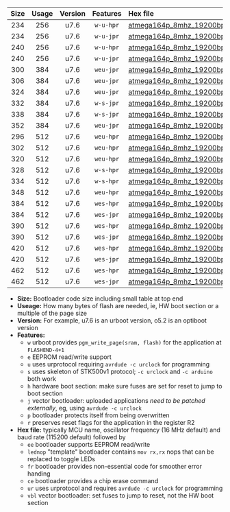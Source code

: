 |Size|Usage|Version|Features|Hex file|
|:-:|:-:|:-:|:-:|:--|
|234|256|u7.6|`w-u-hpr`|[atmega164p_8mhz_19200bps_ur.hex](https://raw.githubusercontent.com/stefanrueger/urboot/main/atmega164p_8mhz_19200bps_ur.hex)|
|234|256|u7.6|`w-u-jpr`|[atmega164p_8mhz_19200bps_ur_vbl.hex](https://raw.githubusercontent.com/stefanrueger/urboot/main/atmega164p_8mhz_19200bps_ur_vbl.hex)|
|240|256|u7.6|`w-u-hpr`|[atmega164p_8mhz_19200bps_lednop_ur.hex](https://raw.githubusercontent.com/stefanrueger/urboot/main/atmega164p_8mhz_19200bps_lednop_ur.hex)|
|240|256|u7.6|`w-u-jpr`|[atmega164p_8mhz_19200bps_lednop_ur_vbl.hex](https://raw.githubusercontent.com/stefanrueger/urboot/main/atmega164p_8mhz_19200bps_lednop_ur_vbl.hex)|
|300|384|u7.6|`weu-jpr`|[atmega164p_8mhz_19200bps_ee_ur_vbl.hex](https://raw.githubusercontent.com/stefanrueger/urboot/main/atmega164p_8mhz_19200bps_ee_ur_vbl.hex)|
|306|384|u7.6|`weu-jpr`|[atmega164p_8mhz_19200bps_ee_lednop_ur_vbl.hex](https://raw.githubusercontent.com/stefanrueger/urboot/main/atmega164p_8mhz_19200bps_ee_lednop_ur_vbl.hex)|
|324|384|u7.6|`weu-jpr`|[atmega164p_8mhz_19200bps_ee_lednop_fr_ur_vbl.hex](https://raw.githubusercontent.com/stefanrueger/urboot/main/atmega164p_8mhz_19200bps_ee_lednop_fr_ur_vbl.hex)|
|332|384|u7.6|`w-s-jpr`|[atmega164p_8mhz_19200bps_vbl.hex](https://raw.githubusercontent.com/stefanrueger/urboot/main/atmega164p_8mhz_19200bps_vbl.hex)|
|338|384|u7.6|`w-s-jpr`|[atmega164p_8mhz_19200bps_lednop_vbl.hex](https://raw.githubusercontent.com/stefanrueger/urboot/main/atmega164p_8mhz_19200bps_lednop_vbl.hex)|
|352|384|u7.6|`weu-jpr`|[atmega164p_8mhz_19200bps_ee_lednop_fr_ce_ur_vbl.hex](https://raw.githubusercontent.com/stefanrueger/urboot/main/atmega164p_8mhz_19200bps_ee_lednop_fr_ce_ur_vbl.hex)|
|296|512|u7.6|`weu-hpr`|[atmega164p_8mhz_19200bps_ee_ur.hex](https://raw.githubusercontent.com/stefanrueger/urboot/main/atmega164p_8mhz_19200bps_ee_ur.hex)|
|302|512|u7.6|`weu-hpr`|[atmega164p_8mhz_19200bps_ee_lednop_ur.hex](https://raw.githubusercontent.com/stefanrueger/urboot/main/atmega164p_8mhz_19200bps_ee_lednop_ur.hex)|
|320|512|u7.6|`weu-hpr`|[atmega164p_8mhz_19200bps_ee_lednop_fr_ur.hex](https://raw.githubusercontent.com/stefanrueger/urboot/main/atmega164p_8mhz_19200bps_ee_lednop_fr_ur.hex)|
|328|512|u7.6|`w-s-hpr`|[atmega164p_8mhz_19200bps.hex](https://raw.githubusercontent.com/stefanrueger/urboot/main/atmega164p_8mhz_19200bps.hex)|
|334|512|u7.6|`w-s-hpr`|[atmega164p_8mhz_19200bps_lednop.hex](https://raw.githubusercontent.com/stefanrueger/urboot/main/atmega164p_8mhz_19200bps_lednop.hex)|
|348|512|u7.6|`weu-hpr`|[atmega164p_8mhz_19200bps_ee_lednop_fr_ce_ur.hex](https://raw.githubusercontent.com/stefanrueger/urboot/main/atmega164p_8mhz_19200bps_ee_lednop_fr_ce_ur.hex)|
|384|512|u7.6|`wes-hpr`|[atmega164p_8mhz_19200bps_ee.hex](https://raw.githubusercontent.com/stefanrueger/urboot/main/atmega164p_8mhz_19200bps_ee.hex)|
|384|512|u7.6|`wes-jpr`|[atmega164p_8mhz_19200bps_ee_vbl.hex](https://raw.githubusercontent.com/stefanrueger/urboot/main/atmega164p_8mhz_19200bps_ee_vbl.hex)|
|390|512|u7.6|`wes-hpr`|[atmega164p_8mhz_19200bps_ee_lednop.hex](https://raw.githubusercontent.com/stefanrueger/urboot/main/atmega164p_8mhz_19200bps_ee_lednop.hex)|
|390|512|u7.6|`wes-jpr`|[atmega164p_8mhz_19200bps_ee_lednop_vbl.hex](https://raw.githubusercontent.com/stefanrueger/urboot/main/atmega164p_8mhz_19200bps_ee_lednop_vbl.hex)|
|420|512|u7.6|`wes-hpr`|[atmega164p_8mhz_19200bps_ee_lednop_fr.hex](https://raw.githubusercontent.com/stefanrueger/urboot/main/atmega164p_8mhz_19200bps_ee_lednop_fr.hex)|
|420|512|u7.6|`wes-jpr`|[atmega164p_8mhz_19200bps_ee_lednop_fr_vbl.hex](https://raw.githubusercontent.com/stefanrueger/urboot/main/atmega164p_8mhz_19200bps_ee_lednop_fr_vbl.hex)|
|462|512|u7.6|`wes-hpr`|[atmega164p_8mhz_19200bps_ee_lednop_fr_ce.hex](https://raw.githubusercontent.com/stefanrueger/urboot/main/atmega164p_8mhz_19200bps_ee_lednop_fr_ce.hex)|
|462|512|u7.6|`wes-jpr`|[atmega164p_8mhz_19200bps_ee_lednop_fr_ce_vbl.hex](https://raw.githubusercontent.com/stefanrueger/urboot/main/atmega164p_8mhz_19200bps_ee_lednop_fr_ce_vbl.hex)|

- **Size:** Bootloader code size including small table at top end
- **Useage:** How many bytes of flash are needed, ie, HW boot section or a multiple of the page size
- **Version:** For example, u7.6 is an urboot version, o5.2 is an optiboot version
- **Features:**
  + `w` urboot provides `pgm_write_page(sram, flash)` for the application at `FLASHEND-4+1`
  + `e` EEPROM read/write support
  + `u` uses urprotocol requiring `avrdude -c urclock` for programming
  + `s` uses skeleton of STK500v1 protocol; `-c urclock` and `-c arduino` both work
  + `h` hardware boot section: make sure fuses are set for reset to jump to boot section
  + `j` vector bootloader: uploaded applications *need to be patched externally*, eg, using `avrdude -c urclock`
  + `p` bootloader protects itself from being overwritten
  + `r` preserves reset flags for the application in the register R2
- **Hex file:** typically MCU name, oscillator frequency (16 MHz default) and baud rate (115200 default) followed by
  + `ee` bootloader supports EEPROM read/write
  + `lednop` "template" bootloader contains `mov rx,rx` nops that can be replaced to toggle LEDs
  + `fr` bootloader provides non-essential code for smoother error handing
  + `ce` bootloader provides a chip erase command
  + `ur` uses urprotocol and requires `avrdude -c urclock` for programming
  + `vbl` vector bootloader: set fuses to jump to reset, not the HW boot section
